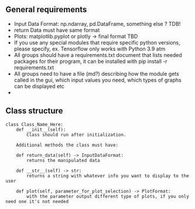 ## General requirements
* Input Data Format: np.ndarray, pd.DataFrame, something else ? TDB!
* return Data must have same format
* Plots: matplotlib.pyplot or plotly -> final format TBD
* If you use any special modules that require specific python versions, please specify, ex. Tensorflow only works with Python 3.9 atm
* All groups should have a requirements.txt document that lists needed packages for their program, it can be installed with pip install -r requirements.txt
* All groups need to have a file (md?) describing how the module gets called in the gui, which input values you need, which types of graphs can be displayed etc
* 

## Class structure
```
class Class_Name_Here:
    def __init__(self):
        Class should run after initialization. 
        
    Additional methods the class must have:
    
    def return_data(self) -> InputDataFormat:
        returns the manipulated data

    def __str__(self) -> str:
        returns a string with whatever info you want to display to the user

    def plot(self, parameter_for_plot_selection) -> PlotFormat:
        with the parameter output different type of plots, if you only need one it's not needed

```